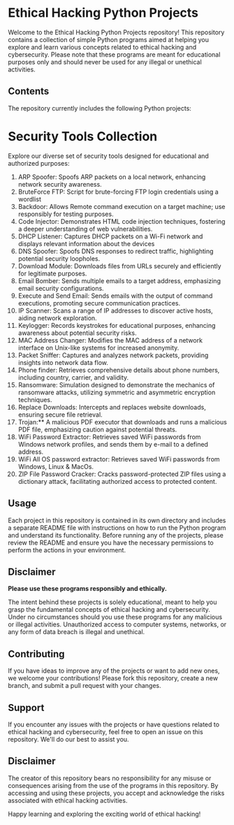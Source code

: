 # Ethical Hacking Python Projects

Welcome to the Ethical Hacking Python Projects repository! This repository contains a collection of simple Python programs aimed at helping you explore and learn various concepts related to ethical hacking and cybersecurity. Please note that these programs are meant for educational purposes only and should never be used for any illegal or unethical activities.

## Contents

The repository currently includes the following Python projects:

# Security Tools Collection

Explore our diverse set of security tools designed for educational and authorized purposes:

1. ARP Spoofer: Spoofs ARP packets on a local network, enhancing network security awareness.
2. BruteForce FTP: Script for brute-forcing FTP login credentials using a wordlist
3. Backdoor: Allows Remote command execution on a target machine; use responsibly for testing purposes.
4. Code Injector: Demonstrates HTML code injection techniques, fostering a deeper understanding of web vulnerabilities.
5. DHCP Listener: Captures DHCP packets on a Wi-Fi network and displays relevant information about the devices
6. DNS Spoofer: Spoofs DNS responses to redirect traffic, highlighting potential security loopholes.
7. Download Module: Downloads files from URLs securely and efficiently for legitimate purposes.
8. Email Bomber: Sends multiple emails to a target address, emphasizing email security configurations.
9. Execute and Send Email: Sends emails with the output of command executions, promoting secure communication practices.
10. IP Scanner: Scans a range of IP addresses to discover active hosts, aiding network exploration.
11. Keylogger: Records keystrokes for educational purposes, enhancing awareness about potential security risks.
12. MAC Address Changer: Modifies the MAC address of a network interface on Unix-like systems for increased anonymity.
13. Packet Sniffer: Captures and analyzes network packets, providing insights into network data flow.
14. Phone finder: Retrieves comprehensive details about phone numbers, including country, carrier, and validity.
15. Ransomware: Simulation designed to demonstrate the mechanics of ransomware attacks, utilizing symmetric and asymmetric encryption techniques.
16. Replace Downloads: Intercepts and replaces website downloads, ensuring secure file retrieval.
17. Trojan:** A malicious PDF executor that downloads and runs a malicious PDF file, emphasizing caution against potential threats.
18. WiFi Password Extractor: Retrieves saved WiFi passwords from Windows network profiles, and sends them by e-mail to a defined address.
19. WiFi All OS password extractor: Retrieves saved WiFi passwords from Windows, Linux & MacOs.
20. ZIP File Password Cracker: Cracks password-protected ZIP files using a dictionary attack, facilitating authorized access to protected content.

## Usage

Each project in this repository is contained in its own directory and includes a separate README file with instructions on how to run the Python program and understand its functionality. Before running any of the projects, please review the README and ensure you have the necessary permissions to perform the actions in your environment.

## Disclaimer

**Please use these programs responsibly and ethically.**

The intent behind these projects is solely educational, meant to help you grasp the fundamental concepts of ethical hacking and cybersecurity. Under no circumstances should you use these programs for any malicious or illegal activities. Unauthorized access to computer systems, networks, or any form of data breach is illegal and unethical.

## Contributing

If you have ideas to improve any of the projects or want to add new ones, we welcome your contributions! Please fork this repository, create a new branch, and submit a pull request with your changes.

## Support

If you encounter any issues with the projects or have questions related to ethical hacking and cybersecurity, feel free to open an issue on this repository. We'll do our best to assist you.

## Disclaimer

The creator of this repository bears no responsibility for any misuse or consequences arising from the use of the programs in this repository. By accessing and using these projects, you accept and acknowledge the risks associated with ethical hacking activities.

Happy learning and exploring the exciting world of ethical hacking!

